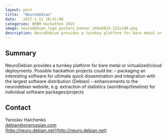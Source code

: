 ```yaml
---
layout: post
title:  "Neurodebian"
date:   2017-1-11 10:41:06
categories: OHBM Hackathon 2015
image: neurodebian_logo_posters_banner_ohbm2015-222x180.png
description: NeuroDebian provides a turnkey platform for bare metal or virtualized/cloud deployments.
---
```

## Summary
NeuroDebian provides a turnkey platform for bare metal or virtualized/cloud deployments. Possible hackathon projects could be: – packaging an interesting software for ultimate quick dissemination and integration with the largest software distribution (Debian) – enhancements to the neurodebian website, e.g. extraction of statistics (worldmap/timeline) for individual software packages/projects


## Contact  
Yaroslav Halchenko  
[debian@onerussian.com](mailto:debian@onerussian.com)  
[http://neuro.debian.net](http://neuro.debian.net)  
